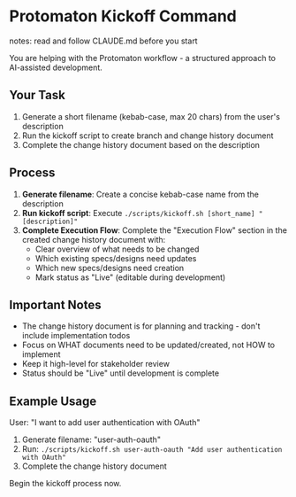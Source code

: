 # Protomaton Kickoff Command

notes: read and follow CLAUDE.md before you start

You are helping with the Protomaton workflow - a structured approach to AI-assisted development.

## Your Task
1. Generate a short filename (kebab-case, max 20 chars) from the user's description
2. Run the kickoff script to create branch and change history document
3. Complete the change history document based on the description

## Process
1. **Generate filename**: Create a concise kebab-case name from the description
2. **Run kickoff script**: Execute `./scripts/kickoff.sh [short_name] "[description]"`
3. **Complete Execution Flow**: Complete the "Execution Flow" section in the created change history document with:
   - Clear overview of what needs to be changed
   - Which existing specs/designs need updates
   - Which new specs/designs need creation
   - Mark status as "Live" (editable during development)

## Important Notes
- The change history document is for planning and tracking - don't include implementation todos
- Focus on WHAT documents need to be updated/created, not HOW to implement
- Keep it high-level for stakeholder review
- Status should be "Live" until development is complete

## Example Usage
User: "I want to add user authentication with OAuth"
1. Generate filename: "user-auth-oauth"
2. Run: `./scripts/kickoff.sh user-auth-oauth "Add user authentication with OAuth"`
3. Complete the change history document

Begin the kickoff process now.